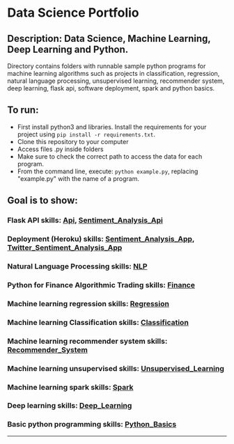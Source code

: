 # Data Science Portfolio

## Description: Data Science, Machine Learning, Deep Learning and Python.
Directory contains folders with runnable sample python programs for machine learning algorithms such as projects in classification, regression, natural language processing, unsupervised learning, recommender system, deep learning, flask api, software deployment, spark and python basics.

## To run:
- First install python3 and libraries. Install the requirements for your project using `pip install -r requirements.txt`. 
- Clone this repository to your computer
- Access files .py inside folders
- Make sure to check the correct path to access the data for each program.
- From the command line, execute: `python example.py`, replacing "example.py" with the name of a program.

## Goal is to show:

### Flask API skills: [Api](https://github.com/markikojr/DataScience/tree/master/api),  [Sentiment_Analysis_Api](https://github.com/markikojr/DataScience/tree/master/sentiment_classifier_api) 

### Deployment (Heroku) skills: [Sentiment_Analysis_App](https://github.com/markikojr/DataScience/tree/master/sentiment_analysis_app), [Twitter_Sentiment_Analysis_App](https://github.com/markikojr/DataScience/tree/master/twitter_sentiment_analysis_app) 

### Natural Language Processing skills: [NLP](https://github.com/markikojr/DataScience/tree/master/natural_language_processing)  

### Python for Finance Algorithmic Trading skills: [Finance](https://github.com/markikojr/DataScience/tree/master/finance)  

### Machine learning regression skills: [Regression](https://github.com/markikojr/DataScience/tree/master/regression)  

### Machine learning Classification skills: [Classification](https://github.com/markikojr/DataScience/tree/master/classification) 

### Machine learning recommender system skills: [Recommender_System](https://github.com/markikojr/DataScience/tree/master/recommender_system) 

### Machine learning unsupervised skills: [Unsupervised_Learning](https://github.com/markikojr/DataScience/tree/master/unsupervised_learning) 

### Machine learning spark skills: [Spark](https://github.com/markikojr/DataScience/tree/master/spark) 

### Deep learning skills: [Deep_Learning](https://github.com/markikojr/DataScience/tree/master/deep_learning) 

### Basic python programming skills: [Python_Basics](https://github.com/markikojr/DataScience/tree/master/python_basics)  

----------------------------

